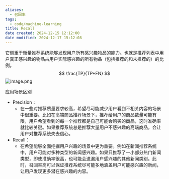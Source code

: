```yaml
---
aliases:
  - 召回率
tags:
  - code/machine-learning
title: Recall
date created: 2024-12-15 12:12:00
date modified: 2024-12-17 15:12:08
---
```

它侧重于衡量推荐系统能够发现用户所有感兴趣物品的能力。也就是推荐列表中用户真正感兴趣的物品占用户实际感兴趣的所有物品（包括推荐的和未推荐的）的比例。
$$
\frac{TP}{TP+FN}
$$
![image.png](https://typora-tes.oss-cn-shanghai.aliyuncs.com/picgo/20230430164948.png)

应用场景区别
- Precision：
	- 在一些对推荐质量要求较高，希望尽可能减少用户看到不相关内容的场景中很重要。比如在高端商品推荐场景下，推荐给用户的商品数量可能有限，用户希望看到的每一个推荐都是自己可能会购买的商品，这时准确率就比较关键。如果推荐系统总是推荐大量用户不感兴趣的高端商品，会让用户对推荐系统失去信心。
- Recall：
	- 在希望能够全面挖掘用户兴趣的场景中更为重要。例如在新闻推荐系统中，用户可能对多种类型的新闻感兴趣。如果只推荐了一小部分热门新闻类型，即使准确率很高，也可能会遗漏用户感兴趣的其他新闻类别。此时，召回率高可以保证推荐系统尽可能多地涵盖用户可能感兴趣的新闻，让用户发现更多潜在感兴趣的内容。